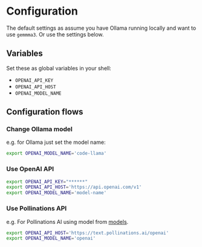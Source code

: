 # Configuration

The default settings as assume you have Ollama running locally and want to use `gemmma3`. Or use the settings below.

## Variables

Set these as global variables in your shell:

- `OPENAI_API_KEY`
- `OPENAI_API_HOST`
- `OPENAI_MODEL_NAME`

## Configuration flows

### Change Ollama model

e.g. for Ollama just set the model name:

```sh
export OPENAI_MODEL_NAME='code-llama'
```

### Use OpenAI API

```sh
export OPENAI_API_KEY="******"
export OPENAI_API_HOST='https://api.openai.com/v1'
export OPENAI_MODEL_NAME='model-name'
```

### Use Pollinations API

e.g. For Pollinations AI using model from [models](https://text.pollinations.ai/models).

```sh
export OPENAI_API_HOST='https://text.pollinations.ai/openai'
export OPENAI_MODEL_NAME='openai'
```
